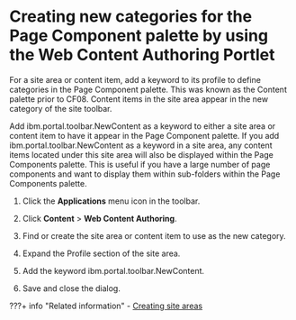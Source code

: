 # Creating new categories for the Page Component palette by using the Web Content Authoring Portlet

For a site area or content item, add a keyword to its profile to define categories in the Page Component palette. This was known as the Content palette prior to CF08. Content items in the site area appear in the new category of the site toolbar.

Add ibm.portal.toolbar.NewContent as a keyword to either a site area or content item to have it appear in the Page Component palette. If you add ibm.portal.toolbar.NewContent as a keyword in a site area, any content items located under this site area will also be displayed within the Page Components palette. This is useful if you have a large number of page components and want to display them within sub-folders within the Page Components palette.

1.  Click the **Applications** menu icon in the toolbar.

2.  Click **Content** \> **Web Content Authoring**.

3.  Find or create the site area or content item to use as the new category.

4.  Expand the Profile section of the site area.

5.  Add the keyword ibm.portal.toolbar.NewContent.

6.  Save and close the dialog.

???+ info "Related information"
    - [Creating site areas](../../../../../manage_content/wcm/wcm_content_delivery/wcm_user_assistance/mng_content_with_auth_portlet/creating_items/wcm_dev_sites_items_creating.md)

